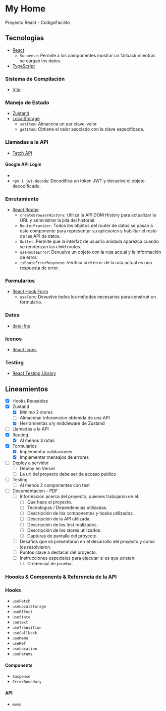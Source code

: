 # My Home

Proyecto React - CodigoFacilito

## Tecnologías

- [React](https://es.reactjs.org/)
  - `Suspense`: Permite a los componentes mostrar un fallback mientras se cargan los datos.
- [TypeScript](https://www.typescriptlang.org/)

### Sistema de Compilación

- [Vite](https://vitejs.dev/)

### Manejo de Estado

- [Zustand](https://zustand-demo.pmnd.rs/)
- [LocalStorage](https://developer.mozilla.org/es/docs/Web/API/Window/localStorage)
  - `setItem`: Almacena un par clave-valor.
  - `getItem`: Obtiene el valor asociado con la clave especificada.

### Llamadas a la API

- [Fetch API](https://developer.mozilla.org/es/docs/Web/API/Fetch_API)

#### Google API Login

- [Acceso con Google]: https://developers.google.com/identity/sign-in/web/sign-in?hl=es-419
- `npm i jwt-decode`: Decodifica un token JWT y devuelve el objeto decodificado.

### Enrutamiento

- [React Router](https://reactrouter.com/en/main)
  - `createBrowserHistory`: Utiliza la API DOM History para actualizar la URL y administrar la pila del historial.
  - `RouterProvider`: Todos los objetos del router de datos se pasan a este componente para representar su aplicaoicn y habilitar el resto de las API de datos.
  - `Outlet`: Permite que la interfaz de usuario anidada aparezca cuando se renderizan las child routes.
  - `useRouteError`: Devuelve un objeto con la ruta actual y la información de error.
  - `isRouteErrorResponse`: Verifica si el error de la ruta actual es una respuesta de error.

### Formularios

- [React Hook Form](https://react-hook-form.com/)
  - `useForm`: Devuelve todos los métodos necesarios para construir un formulario.

### Dates

- [date-fns](https://date-fns.org/)

### Iconos

- [React Icons](https://react-icons.github.io/react-icons/)

### Testing

- [React Testing Library](https://testing-library.com/docs/react-testing-library/intro/)

## Lineamientos

- [x] Hooks Reusables
- [x] Zustand
  - [x] Minimo 2 stores
  - [ ] Almacenar inforamcion obtenida de una API
  - [x] Herramientas o/y middleware de Zustand
- [ ] Llamadas a la API
- [x] Routing
  - [x] Al menos 3 rutas
- [x] Formularios
  - [x] Implementar validaciones
  - [x] Implementar mensajos de errores
- [ ] Deploy a servidor
  - [ ] Deploy en Vercel
  - [ ] La url del proyecto debe ser de acceso publico
- [ ] Testing
  - [ ] Al menos 2 componentes con test
- [ ] Documentacion - PDF
  - [ ] Informacion acerca del proyecto, quienes trabajaron en él.
    - [ ] Que hace el proyecto.
    - [ ] Tecnologias / Dependencias utilizadas.
    - [ ] Descripción de los componentes y hooks utilizados.
    - [ ] Descripción de la API utilizada.
    - [ ] Descripción de los test realizados.
    - [ ] Descripción de los stores utilizados.
    - [ ] Capturas de pantalla del proyecto.
  - [ ] Desafios que se presentaron en el desarrollo del proyecto y como los resolvieron.
  - [ ] Puntos clave a destacar del proyecto.
  - [ ] Instrucciones especiales para ejecutar si es que existen.
    - [ ] Credencial de prueba.

### Hoooks & Components & Referencia de la API

### Hooks

- `useFetch`
- `useLocalStorage`
- `useEffect`
- `useState`
- `context`
- `useTransition`
- `useCallback`
- `useMemo`
- `useRef`
- `useLocation`
- `useParams`

#### Components

- `Suspense`
- `ErrorBoundary`

#### API

- `memo`
